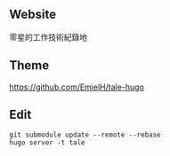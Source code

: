 ## Website

零星的工作技術紀錄地

## Theme

https://github.com/EmielH/tale-hugo

## Edit

```shell
git submodule update --remote --rebase
hugo server -t tale
```
